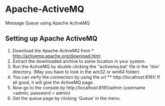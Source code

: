 # Apache-ActiveMQ
Message Queue using Apache ActiveMQ

## Setting up Apache ActiveMQ
1. Download the Apache ActiveMQ from * http://activemq.apache.org/download.html
2. Extract the downloaded archive to some location in your system.
3. Run the ActiveMQ by double clicking the '‘activemq.bat' file in the '\bin' directory.
   (May you have to look in the win32 or win64 folder)
4. You can verfy the connection by using the url ** http://localhost:8161/
   If all good, it will give the ActiveMQ page.
5. Now go to the console by http://localhost:8161/admin
   (username =admin, password = admin)
6. Get the queue page by clicking 'Queue' in the menu.
